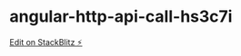 # angular-http-api-call-hs3c7i

[Edit on StackBlitz ⚡️](https://stackblitz.com/edit/angular-http-api-call-hs3c7i)